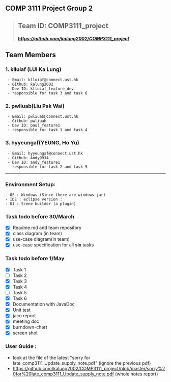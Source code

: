 ## COMP 3111 Project Group 2
>## Team ID: COMP3111_project
>##### https://github.com/kalung2002/COMP3111_project
## Team Members
### 1. klluiaf (LUI Ka Lung)
```
 - Email: klluiaf@connect.ust.hk  
 - Github: kalung2002
 - Dev ID: klluiaf_feature_dev
 - responsible for task 3 and task 6
```
### 2. pwliuab(Liu Pak Wai)
```
 - Email: pwliuab@connect.ust.hk
 - Github: pwliuab
 - Dev ID: paul_feature1
 - responsible for task 1 and task 4
```
### 3. hyyeungaf(YEUNG, Ho Yu)
```
 - Email: hyyeungaf@connect.ust.hk
 - Github: Andy9934
 - Dev ID: andy_feature1
 - responsible for task 2 and task 5
```
***
### Environment Setup:
```
- OS : Windows (Since there are windows jar)
- IDE : eclipse version :
- UI : Scene builder (a plugin)
```
### Task todo before 30/March
- [x] Readme.md and team repository
- [x] class diagram (in team)
- [x] use-case diagram(in team)
- [x] use-case specification for all **six** tasks
### Task todo before 1/May
- [x] Task 1 
- [ ] Task 2
- [x] Task 3
- [x] Task 4
- [ ] Task 5
- [x] Task 6
- [x] Documentation with JavaDoc
- [x] Unit test
- [x] jaco report
- [x] meeting doc
- [x] burndown-chart
- [x] screen shot 
 ### User Guide :
- look at the file of the latest "sorry for late_comp3111_Update_supply_note.pdf" (ignore the previous pdf)
- https://github.com/kalung2002/COMP3111_project/blob/master/sorry%20for%20late_comp3111_Update_supply_note.pdf (whole notes report)

